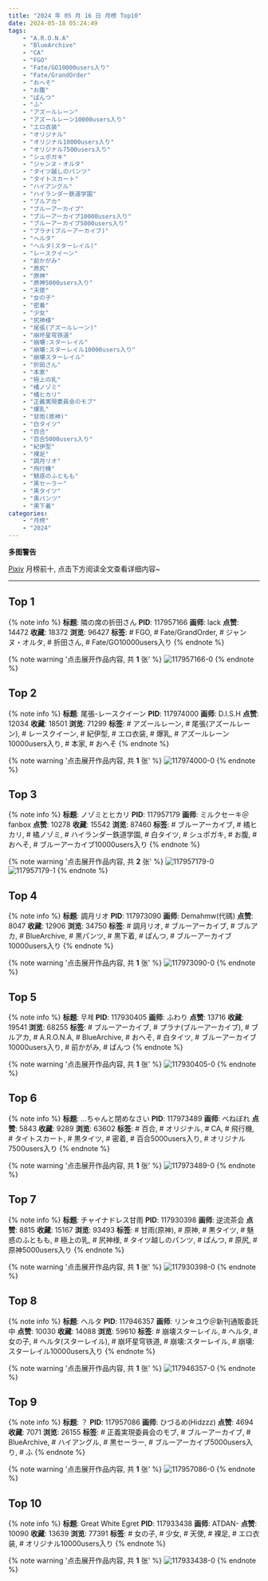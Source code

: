 ```yaml
---
title: "2024 年 05 月 16 日 月榜 Top10"
date: 2024-05-18 05:24:49
tags:
    - "A.R.O.N.A"
    - "BlueArchive"
    - "CA"
    - "FGO"
    - "Fate/GO10000users入り"
    - "Fate/GrandOrder"
    - "おへそ"
    - "お腹"
    - "ぱんつ"
    - "ふ"
    - "アズールレーン"
    - "アズールレーン10000users入り"
    - "エロ衣装"
    - "オリジナル"
    - "オリジナル10000users入り"
    - "オリジナル7500users入り"
    - "シュポガキ"
    - "ジャンヌ・オルタ"
    - "タイツ越しのパンツ"
    - "タイトスカート"
    - "ハイアングル"
    - "ハイランダー鉄道学園"
    - "ブルアカ"
    - "ブルーアーカイブ"
    - "ブルーアーカイブ10000users入り"
    - "ブルーアーカイブ5000users入り"
    - "プラナ(ブルーアーカイブ)"
    - "ヘルタ"
    - "ヘルタ(スターレイル)"
    - "レースクイーン"
    - "前かがみ"
    - "原尻"
    - "原神"
    - "原神5000users入り"
    - "天使"
    - "女の子"
    - "密着"
    - "少女"
    - "尻神様"
    - "尾張(アズールレーン)"
    - "崩坏星穹铁道"
    - "崩壊:スターレイル"
    - "崩壊:スターレイル10000users入り"
    - "崩壊スターレイル"
    - "折田さん"
    - "本家"
    - "極上の乳"
    - "橘ノゾミ"
    - "橘ヒカリ"
    - "正義実現委員会のモブ"
    - "爆乳"
    - "甘雨(原神)"
    - "白タイツ"
    - "百合"
    - "百合5000users入り"
    - "紀伊型"
    - "裸足"
    - "調月リオ"
    - "飛行機"
    - "魅惑のふともも"
    - "黒セーラー"
    - "黒タイツ"
    - "黒パンツ"
    - "黒下着"
categories:
    - "月榜"
    - "2024"
---
```


<i class="fa fa-triangle-exclamation"></i>**多图警告**<i class="fa fa-triangle-exclamation"></i>

[Pixiv](https://www.pixiv.net/) 月榜前十, 点击下方阅读全文查看详细内容~

<!-- more -->

---

## Top 1

{% note info %}
**标题**: 隣の席の折田さん
**PID**: 117957166 **画师**: lack
**点赞**: 14472 **收藏**: 18372 **浏览**: 96427
**标签**: # FGO, # Fate/GrandOrder, # ジャンヌ・オルタ, # 折田さん, # Fate/GO10000users入り
{% endnote %}

{% note warning '点击展开作品内容, 共 **1** 张' %}
![117957166-0](https://i.pixiv.re/img-original/img/2024/04/19/00/00/35/117957166_p0.png)
{% endnote %}

## Top 2

{% note info %}
**标题**: 尾張-レースクイーン
**PID**: 117974000 **画师**: D.I.S.H
**点赞**: 12034 **收藏**: 18501 **浏览**: 71299
**标签**: # アズールレーン, # 尾張(アズールレーン), # レースクイーン, # 紀伊型, # エロ衣装, # 爆乳, # アズールレーン10000users入り, # 本家, # おへそ
{% endnote %}

{% note warning '点击展开作品内容, 共 **1** 张' %}
![117974000-0](https://i.pixiv.re/img-original/img/2024/04/19/18/15/38/117974000_p0.jpg)
{% endnote %}

## Top 3

{% note info %}
**标题**: ノゾミとヒカリ
**PID**: 117957179 **画师**: ミルクセーキ＠fanbox
**点赞**: 10278 **收藏**: 15542 **浏览**: 87460
**标签**: # ブルーアーカイブ, # 橘ヒカリ, # 橘ノゾミ, # ハイランダー鉄道学園, # 白タイツ, # シュポガキ, # お腹, # おへそ, # ブルーアーカイブ10000users入り
{% endnote %}

{% note warning '点击展开作品内容, 共 **2** 张' %}
![117957179-0](https://i.pixiv.re/img-original/img/2024/04/19/00/00/37/117957179_p0.jpg)
![117957179-1](https://i.pixiv.re/img-original/img/2024/04/19/00/00/37/117957179_p1.jpg)
{% endnote %}

## Top 4

{% note info %}
**标题**: 調月リオ
**PID**: 117973090 **画师**: Demahmw(代碼)
**点赞**: 8047 **收藏**: 12906 **浏览**: 34750
**标签**: # 調月リオ, # ブルーアーカイブ, # ブルアカ, # BlueArchive, # 黒パンツ, # 黒下着, # ぱんつ, # ブルーアーカイブ10000users入り
{% endnote %}

{% note warning '点击展开作品内容, 共 **1** 张' %}
![117973090-0](https://i.pixiv.re/img-original/img/2024/04/19/17/44/02/117973090_p0.jpg)
{% endnote %}

## Top 5

{% note info %}
**标题**: 무제
**PID**: 117930405 **画师**: ふわり
**点赞**: 13716 **收藏**: 19541 **浏览**: 68255
**标签**: # ブルーアーカイブ, # プラナ(ブルーアーカイブ), # ブルアカ, # A.R.O.N.A, # BlueArchive, # おへそ, # 白タイツ, # ブルーアーカイブ10000users入り, # 前かがみ, # ぱんつ
{% endnote %}

{% note warning '点击展开作品内容, 共 **1** 张' %}
![117930405-0](https://i.pixiv.re/img-original/img/2024/04/18/00/00/18/117930405_p0.jpg)
{% endnote %}

## Top 6

{% note info %}
**标题**: ...ちゃんと閉めなさい
**PID**: 117973489 **画师**: べねぼれ
**点赞**: 5843 **收藏**: 9289 **浏览**: 63602
**标签**: # 百合, # オリジナル, # CA, # 飛行機, # タイトスカート, # 黒タイツ, # 密着, # 百合5000users入り, # オリジナル7500users入り
{% endnote %}

{% note warning '点击展开作品内容, 共 **1** 张' %}
![117973489-0](https://i.pixiv.re/img-original/img/2024/04/19/18/00/11/117973489_p0.png)
{% endnote %}

## Top 7

{% note info %}
**标题**: チャイナドレス甘雨
**PID**: 117930398 **画师**: 逆流茶会
**点赞**: 8815 **收藏**: 15167 **浏览**: 93493
**标签**: # 甘雨(原神), # 原神, # 黒タイツ, # 魅惑のふともも, # 極上の乳, # 尻神様, # タイツ越しのパンツ, # ぱんつ, # 原尻, # 原神5000users入り
{% endnote %}

{% note warning '点击展开作品内容, 共 **1** 张' %}
![117930398-0](https://i.pixiv.re/img-original/img/2024/04/18/00/00/17/117930398_p0.jpg)
{% endnote %}

## Top 8

{% note info %}
**标题**: ヘルタ
**PID**: 117946357 **画师**: リン☆ユウ＠新刊通販委託中
**点赞**: 10030 **收藏**: 14088 **浏览**: 59610
**标签**: # 崩壊スターレイル, # ヘルタ, # 女の子, # ヘルタ(スターレイル), # 崩坏星穹铁道, # 崩壊:スターレイル, # 崩壊:スターレイル10000users入り
{% endnote %}

{% note warning '点击展开作品内容, 共 **1** 张' %}
![117946357-0](https://i.pixiv.re/img-original/img/2024/04/18/17/47/59/117946357_p0.png)
{% endnote %}

## Top 9

{% note info %}
**标题**: ？
**PID**: 117957086 **画师**: ひづるめ(Hidzzz)
**点赞**: 4694 **收藏**: 7071 **浏览**: 26155
**标签**: # 正義実現委員会のモブ, # ブルーアーカイブ, # BlueArchive, # ハイアングル, # 黒セーラー, # ブルーアーカイブ5000users入り, # ふ
{% endnote %}

{% note warning '点击展开作品内容, 共 **1** 张' %}
![117957086-0](https://i.pixiv.re/img-original/img/2024/04/19/00/00/21/117957086_p0.jpg)
{% endnote %}

## Top 10

{% note info %}
**标题**: Great White Egret
**PID**: 117933438 **画师**: ATDAN-
**点赞**: 10090 **收藏**: 13639 **浏览**: 77391
**标签**: # 女の子, # 少女, # 天使, # 裸足, # エロ衣装, # オリジナル10000users入り
{% endnote %}

{% note warning '点击展开作品内容, 共 **1** 张' %}
![117933438-0](https://i.pixiv.re/img-original/img/2024/04/18/04/33/28/117933438_p0.png)
{% endnote %}
